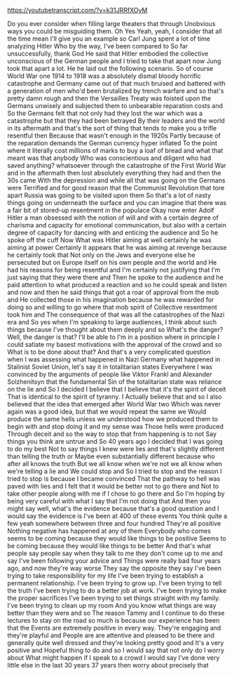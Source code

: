 https://youtubetranscript.com/?v=k31JRRfXOyM

 Do you ever consider when filling large theaters that through Unobvious ways you could be misguiding them. Oh Yes Yeah, yeah, I consider that all the time mean I'll give you an example so Carl Jung spent a lot of time analyzing Hitler Who by the way, I've been compared to So far unsuccessfully, thank God He said that Hitler embodied the collective unconscious of the German people and I tried to take that apart now Jung took that apart a lot. He he laid out the following scenario. So of course World War one 1914 to 1918 was a absolutely dismal bloody horrific catastrophe and Germany came out of that much bruised and battered with a generation of men who'd been brutalized by trench warfare and so that's pretty damn rough and then the Versailles Treaty was foisted upon the Germans unwisely and subjected them to unbearable reparation costs and So the Germans felt that not only had they lost the war which was a catastrophe but that they had been betrayed By their leaders and the world in its aftermath and that's the sort of thing that tends to make you a trifle resentful then Because that wasn't enough in the 1920s Partly because of the reparation demands the German currency hyper inflated To the point where it literally cost millions of marks to buy a loaf of bread and what that meant was that anybody Who was conscientious and diligent who had saved anything? whatsoever through the catastrophe of the First World War and in the aftermath then lost absolutely everything they had and then the 30s came With the depression and while all that was going on the Germans were Terrified and for good reason that the Communist Revolution that tore apart Russia was going to be visited upon them So that's a lot of nasty things going on underneath the surface and you can imagine that there was a fair bit of stored-up resentment in the populace Okay now enter Adolf Hitler a man obsessed with the notion of will and with a certain degree of charisma and capacity for emotional communication, but also with a certain degree of capacity for dancing with and enticing the audience and So he spoke off the cuff Now What was Hitler aiming at well certainly he was aiming at power Certainly it appears that he was aiming at revenge because he certainly took that Not only on the Jews and everyone else he persecuted but on Europe itself on his own people and the world and He had his reasons for being resentful and I'm certainly not justifying that I'm just saying that they were there and Then he spoke to the audience and he paid attention to what produced a reaction and so he could speak and listen and now and then he said things that got a roar of approval from the mob and He collected those in his imagination because he was rewarded for doing so and willing to go where that mob spirit of Collective resentment took him and The consequence of that was all the catastrophes of the Nazi era and So yes when I'm speaking to large audiences, I think about such things because I've thought about them deeply and so What's the danger? Well, the danger is that? I'll be able to I'm in a position where in principle I could satiate my basest motivations with the approval of the crowd and so What is to be done about that? And that's a very complicated question when I was assessing what happened in Nazi Germany what happened in Stalinist Soviet Union, let's say it in totalitarian states Everywhere I was convinced by the arguments of people like Viktor Frankl and Alexander Solzhenitsyn that the fundamental Sin of the totalitarian state was reliance on the lie and So I decided I believe that I believe that it's the spirit of deceit That is identical to the spirit of tyranny. I Actually believe that and so I also believed that the idea that emerged after World War two Which was never again was a good idea, but that we would repeat the same we Would produce the same hells unless we understood how we produced them to begin with and stop doing it and my sense was Those hells were produced Through deceit and so the way to stop that from happening is to not Say things you think are untrue and So 40 years ago I decided that I was going to do my best Not to say things I knew were lies and that's slightly different than telling the truth or Maybe even substantially different because who after all knows the truth But we all know when we're not we all know when we're telling a lie and We could stop and So I tried to stop and the reason I tried to stop is because I became convinced That the pathway to hell was paved with lies and I felt that it would be better not to go there and Not to take other people along with me if I chose to go there and So I'm hoping by being very careful with what I say that I'm not doing that And then you might say well, what's the evidence because that's a good question and I would say the evidence is I've been at 400 of these events You think quite a few yeah somewhere between three and four hundred They're all positive Nothing negative has happened at any of them Everybody who comes seems to be coming because they would like things to be positive Seems to be coming because they would like things to be better And that's what people say people say when they talk to me they don't come up to me and say I've been following your advice and Things were really bad four years ago, and now they're way worse They say the opposite they say I've been trying to take responsibility for my life I've been trying to establish a permanent relationship. I've been trying to grow up. I've been trying to tell the truth I've been trying to do a better job at work. I've been trying to make the proper sacrifices I've been trying to set things straight with my family. I've been trying to clean up my room And you know what things are way better than they were and so The reason Tammy and I continue to do these lectures to stay on the road so much is because our experience has been that the Events are extremely positive in every way. They're engaging and they're playful and People are are attentive and pleased to be there and generally quite well dressed and they're looking pretty good and It's a very positive and Hopeful thing to do and so I would say that not only do I worry about What might happen if I speak to a crowd I would say I've done very little else in the last 30 years 37 years then worry about precisely that
